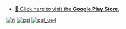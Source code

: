 - [📱 Click here to visit the **Google Play Store**.](https://play.google.com/store/apps/developer?id=Gaccho)

[![ri](https://Kasugaccho.github.io/DungeonPicture/Picture/Terrain/CAMI.gif)](https://github.com/Kasugaccho/DungeonTemplateLibrary)
[![psi](https://Kasugaccho.github.io/DungeonPicture/Picture/Terrain/perlin_solitary_island_256.gif)](https://github.com/Kasugaccho/DungeonTemplateLibrary)
 [![psi_ue4](https://github.com/Kasugaccho/DungeonPicture/blob/master/Picture/UE4/psi340_2.gif)](https://github.com/Kasugaccho/DungeonTemplateLibrary)
 
<!--
**Kasugaccho/Kasugaccho** is a ✨ _special_ ✨ repository because its `README.md` (this file) appears on your GitHub profile.

Here are some ideas to get you started:

- 🔭 I’m currently working on ...
- 🌱 I’m currently learning ...
- 👯 I’m looking to collaborate on ...
- 🤔 I’m looking for help with ...
- 💬 Ask me about ...
- 📫 How to reach me: ...
- 😄 Pronouns: ...
- ⚡ Fun fact: ...
### Hi there 👋
-->

